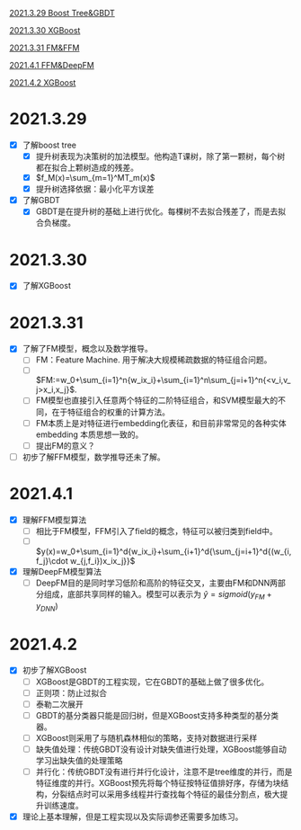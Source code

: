

[2021.3.29 Boost Tree&GBDT](#2021.3.29)

[2021.3.30 XGBoost](#2021.3.30)

[2021.3.31 FM&FFM](#2021.3.31)

[2021.4.1 FFM&DeepFM](#2021.4.1)

[2021.4.2 XGBoost](#2021.4.2)

# 2021.3.29
 <span id="2021.3.29"></span>

- [x] 了解boost tree
  - [x] 提升树表现为决策树的加法模型。他构造T课树，除了第一颗树，每个树都在拟合上颗树造成的残差。
  - [x] $f_M(x)=\sum_{m=1}^MT_m(x)$
  - [x] 提升树选择依据：最小化平方误差
- [x] 了解GBDT
  - [x] GBDT是在提升树的基础上进行优化。每棵树不去拟合残差了，而是去拟合负梯度。

# 2021.3.30
 <span id="2021.3.30"></span>

- [x] 了解XGBoost 


# 2021.3.31
 <span id="2021.3.31"></span>
 
- [x] 了解了FM模型，概念以及数学推导。
  - [ ] FM：Feature Machine. 用于解决大规模稀疏数据的特征组合问题。
  - [ ] $FM:=w_0+\sum_{i=1}^n{w_ix_i}+\sum_{i=1}^n\sum_{j=i+1}^n{<v_i,v_j>x_i,x_j}$.
  - [ ] FM模型也直接引入任意两个特征的二阶特征组合，和SVM模型最大的不同，在于特征组合的权重的计算方法。
  - [ ] FM本质上是对特征进行embedding化表征，和目前非常常见的各种实体embedding 本质思想一致的。
  - [ ] 提出FM的意义？
- [ ] 初步了解FFM模型，数学推导还未了解。

# 2021.4.1
 <span id="2021.4.1"></span>

- [x] 理解FFM模型算法
  - [ ] 相比于FM模型，FFM引入了field的概念，特征可以被归类到field中。
  - [ ] $y(x)=w_0+\sum_{i=1}^d{w_ix_i}+\sum_{i+1}^d{\sum_{j=i+1}^d{(w_{i,f_j}\cdot w_{j,f_i})x_ix_j}}$
- [x] 理解DeepFM模型算法
  - [ ] DeepFM目的是同时学习低阶和高阶的特征交叉，主要由FM和DNN两部分组成，底部共享同样的输入。模型可以表示为 $\hat{y}=sigmoid(y_{FM}+y_{DNN})$

# 2021.4.2
 <span id="2021.4.2"></span>

 - [x] 初步了解XGBoost
   - [ ] XGBoost是GBDT的工程实现，它在GBDT的基础上做了很多优化。
   - [ ] 正则项：防止过拟合
   - [ ] 泰勒二次展开
   - [ ] GBDT的基分类器只能是回归树，但是XGBoost支持多种类型的基分类器。
   - [ ] XGBoost则采用了与随机森林相似的策略，支持对数据进行采样
   - [ ] 缺失值处理：传统GBDT没有设计对缺失值进行处理，XGBoost能够自动学习出缺失值的处理策略
   - [ ] 并行化：传统GBDT没有进行并行化设计，注意不是tree维度的并行，而是特征维度的并行。XGBoost预先将每个特征按特征值排好序，存储为块结构，分裂结点时可以采用多线程并行查找每个特征的最佳分割点，极大提升训练速度。
 - [x] 理论上基本理解，但是工程实现以及实际调参还需要多加练习。 